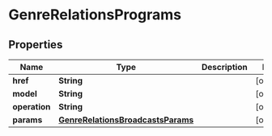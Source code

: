

# GenreRelationsPrograms


## Properties

| Name | Type | Description | Notes |
|------------ | ------------- | ------------- | -------------|
|**href** | **String** |  |  [optional] |
|**model** | **String** |  |  [optional] |
|**operation** | **String** |  |  [optional] |
|**params** | [**GenreRelationsBroadcastsParams**](GenreRelationsBroadcastsParams.md) |  |  [optional] |



